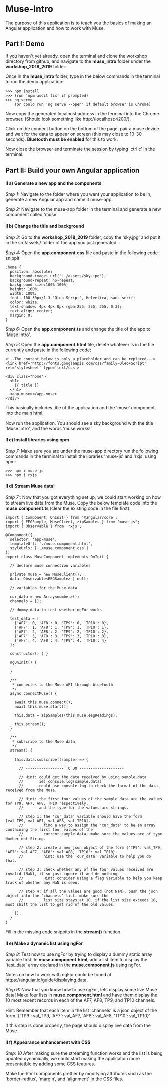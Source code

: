 # Muse-Intro

The purpose of this application is to teach you the basics of making an Angular application and how to work with Muse.

## Part I: Demo

If you haven't yet already, open the terminal and clone the workshop directory from github, and navigate to the __muse_intro__ folder under the __workshop_2018_2019__ folder.

Once in the __muse_intro__ folder, type in the below commands in the terminal to run the demo application:

```
>>> npm install
>>> (run 'npm audit fix' if prompted)
>>> ng serve
    (or could run 'ng serve --open' if default browser is Chrome)
```

Now copy the generated localhost address in the terminal into the Chrome browser. (Should look something like http://localhost:4200/).

Click on the connect button on the bottom of the page, pair a muse device and wait for the data to appear on screen (this may close to 10-30 seconds). __Bluetooth must be enabled__ for this to work.

Now close the browser and terminate the session by typing 'ctrl c' in the terminal.

## Part II: Build your own Angular application

#### II a) Generate a new app and the components

_Step 1:_ Navigate to the folder where you want your application to be in, generate a new Angular app and name it muse-app.

_Step 2:_ Navigate to the muse-app folder in the terminal and generate a new component called 'muse'

#### II b) Change the title and background

_Step 3:_ Go to the __workshop_2018_2019__ folder, copy the 'sky.jpg' and put it in the src/assets/ folder of the app you just generated.

_Step 4:_ Open the __app.component.css__ file and paste in the following code snippit:

```
.home {
  position: absolute;
  background-image: url('../assets/sky.jpg');
  background-repeat: no-repeat;
  background-size:100% 100%;
  height: 100%;
  width: 100%;
  font: 100 30px/1.3 'Oleo Script', Helvetica, sans-serif;
  color: white;
  text-shadow: 4px 4px 0px rgba(255, 255, 255, 0.3);
  text-align: center;
  margin: 0;
}
```

_Step 6:_ Open the __app.component.ts__ and change the title of the app to 'Muse Intro'.

_Step 5:_ Open the __app.component.html__ file, delete whatever is in the file currently and paste in the following code:

```
<!--The content below is only a placeholder and can be replaced.-->
<link href='http://fonts.googleapis.com/css?family=Oleo+Script' rel='stylesheet' type='text/css'>

<div class="home">
  <h1>
    {{ title }}
  </h1>
  <app-muse></app-muse>
</div>
```

This basically includes title of the application and the 'muse' component into the main html.

Now run the application. You should see a sky background with the title 'Muse Intro', and the words 'muse works!'

#### II c) Install libraries using npm

_Step 7:_ Make sure you are under the muse-app directory run the following commands in the terminal to install the libraries 'muse-js' and 'rxjs' using npm:

```
>>> npm i muse-js
>>> npm i rxjs
```

#### II d) Stream Muse data!

_Step 7:_: Now that you got everything set up, we could start working on how to stream live data from the Muse. Copy the below template code into the __muse.component.ts__ (clear the existing code in the file first):

```
import { Component, OnInit } from '@angular/core';
import { EEGSample, MuseClient, zipSamples } from 'muse-js';
import { Observable } from 'rxjs';

@Component({
  selector: 'app-muse',
  templateUrl: './muse.component.html',
  styleUrls: ['./muse.component.css']
})
export class MuseComponent implements OnInit {

  // declare muse connection variables

  private muse = new MuseClient();
  data: Observable<EEGSample> | null;

  // variables for the Muse data

  cur_data = new Array<number>();
  channels = [];

  // dummy data to test whether ngFor works

  test_data = [
    {'AF7': 0, 'AF8': 0, 'TP9': 0, 'TP10': 0},
    {'AF7': 1, 'AF8': 1, 'TP9': 1, 'TP10': 1},
    {'AF7': 2, 'AF8': 2, 'TP9': 2, 'TP10': 2},
    {'AF7': 3, 'AF8': 3, 'TP9': 3, 'TP10': 3},
    {'AF7': 4, 'AF8': 4, 'TP9': 4, 'TP10': 4}
  ];

  constructor() { }

  ngOnInit() {

  }

  /**
   * connectes to the Muse API through bluetooth
   */
  async connectMuse() {

    await this.muse.connect();
    await this.muse.start();

    this.data = zipSamples(this.muse.eegReadings);

    this.stream();
  }

  /**
   * subscribe to the Muse data
   */
  stream() {

    this.data.subscribe((sample) => {

      // ----------------- TO DO --------------------

      // Hint: could get the data received by using sample.data
      //       ie) console.log(sample.data)
      //       could use console.log to check the format of the data received from the Muse.

      // Hint: the first four values of the sample data are the values for TP9, AF7, AF8, TP10 respectively,
      //       and the type for the values are strings.

      // step 1: the 'cur_data' variable should have the form [val_TP9, val_AF7, val_AF8, val_TP10].
      //         find a way to assign the 'cur_data' to be an array containing the first four values of the
      //         current sample data. make sure the values are of type Number not String.

      // step 2: create a new json object of the form {'TP9': val_TP9, 'AF7': val_AF7, 'AF8': val_AF8, 'TP10': val_TP10}.
      //         hint: use the 'cur_data' variable to help you do that.

      // step 3: check whether any of the four values received are invalid (NaN), if so just ignore it and do nothing
      //         Hint: consider using a flag variable to help you keep track of whether any NaN is seen.

      // step 4: if all the values are good (not NaN), push the json object into the 'channels' list. make sure the
      //         list size stays at 10. if the list size exceeds 10, must shift the list to get rid of the old values.

    });
  }
}
```

Fill in the missing code snippits in the __stream()__ function.

#### II e) Make a dynamic list using ngFor

_Step 8:_ Test how to use ngFor by trying to display a dummy static array variable first. In __muse.component.html__, add a list item to display the 'test_data' array declared in the __muse.component.js__ using ngFor.

Notes on how to work with ngFor could be found at https://angular.io/guide/displaying.data.

_Step 9:_ Now that you know how to use ngFor, lets display some live Muse data! Make four lists in __muse.component.html__ and have them display the 10 most recent records in each of the AF7, AF8, TP9, and TP10 channels.

Hint: Remember that each item in the list 'channels' is a json object of the form '{'TP9': val_TP9, 'AF7': val_AF7, 'AF8': val_AF8, 'TP10': val_TP10}'

If this step is done properly, the page should display live data from the Muse.

#### II f) Appearance enhancement with CSS

_Step: 10_ After making sure the streaming function works and the list is being updated dynamically, we could start making the application more presentatble by adding some CSS features.

Make the html components prettier by modifying attributes such as the 'border-radius', 'margin', and 'alignment' in the CSS files.
